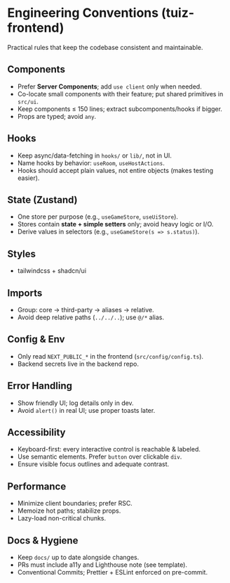 # Engineering Conventions (tuiz-frontend)

Practical rules that keep the codebase consistent and maintainable.

## Components

- Prefer **Server Components**; add `use client` only when needed.
- Co-locate small components with their feature; put shared primitives in `src/ui`.
- Keep components ≤ 150 lines; extract subcomponents/hooks if bigger.
- Props are typed; avoid `any`.

## Hooks

- Keep async/data-fetching in `hooks/` or `lib/`, not in UI.
- Name hooks by behavior: `useRoom`, `useHostActions`.
- Hooks should accept plain values, not entire objects (makes testing easier).

## State (Zustand)

- One store per purpose (e.g., `useGameStore`, `useUiStore`).
- Stores contain **state + simple setters** only; avoid heavy logic or I/O.
- Derive values in selectors (e.g., `useGameStore(s => s.status)`).

## Styles

- tailwindcss + shadcn/ui

## Imports

- Group: core → third-party → aliases → relative.
- Avoid deep relative paths (`../../..`); use `@/*` alias.

## Config & Env

- Only read `NEXT_PUBLIC_*` in the frontend (`src/config/config.ts`).
- Backend secrets live in the backend repo.

## Error Handling

- Show friendly UI; log details only in dev.
- Avoid `alert()` in real UI; use proper toasts later.

## Accessibility

- Keyboard-first: every interactive control is reachable & labeled.
- Use semantic elements. Prefer `button` over clickable `div`.
- Ensure visible focus outlines and adequate contrast.

## Performance

- Minimize client boundaries; prefer RSC.
- Memoize hot paths; stabilize props.
- Lazy-load non-critical chunks.

## Docs & Hygiene

- Keep `docs/` up to date alongside changes.
- PRs must include a11y and Lighthouse note (see template).
- Conventional Commits; Prettier + ESLint enforced on pre-commit.
